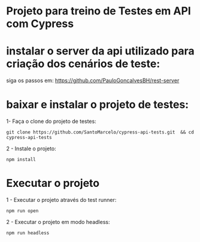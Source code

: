 # Projeto para treino de Testes em API com Cypress

# instalar o server da api utilizado para criação dos cenários de teste:

siga os passos em: https://github.com/PauloGoncalvesBH/rest-server

# baixar e instalar o projeto de testes:

1- Faça o clone do projeto de testes:

`git clone https://github.com/SantoMarcelo/cypress-api-tests.git  && cd cypress-api-tests`

2 - Instale o projeto:

`npm install`

# Executar o projeto

1 - Executar o projeto através do test runner:

`npm run open`

2 - Executar o projeto em modo headless:

`npm run headless`
